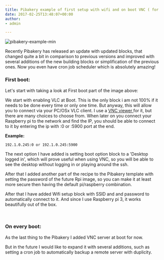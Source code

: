```yaml
---
title: Pibakery example of first setup with wifi and on boot VNC ( for updated version of pibakery)
date: 2017-02-25T13:48:07+00:00
author:
- admin

---
```

![pibakery-example-min](posts/pibakery-example-min.png "")

Recently Pibakery has released an update with updated blocks, that changed quite a bit in comparison to previous versions and improved with several additions of the new building blocks or simplification of the previous ones. Now you even have cron job scheduler which is absolutely amazing!

### First boot:

Let's start with taking a look at First boot part of the image above:

We start with enabling VLC at Boot. This is the only block i am not 100% if it needs to be done every time or only one time. But anyway, this will allow you to connect via your PC/OSx VLC client. I use a [VNC viewer ](https://www.realvnc.com/download/viewer/) for it, but there are many choices to choose from. When later on you connect your Raspberry pi to the network and find the IP, you should be able to connect to it by entering the ip with :0 or :5900 port at the end.

**Example:**

`192.1.0.245:0 or 192.1.0.245:5900`

The next option I have added is setting boot option block to a 'Desktop logged in', which will prove useful when using VNC, so you will be able to see the desktop without logging in or playing around the ssh.

After that I added another part of the recipe to the Pibakery template with setting the password of the future Rpi image, so you can make it at least more secure then having the default pi/raspberry combination.

After that I have added Wifi setup block with SSID and and password to automatically connect to it. And since I use Raspberry pi 3, it works beautifully out of the box.

&nbsp;

### On every boot:

As the last thing to the Pibakery I added VNC server at boot for now.

But in the future I would like to expand it with several additions, such as setting a cron job to automatically backup a remote server with duplicity.

&nbsp;